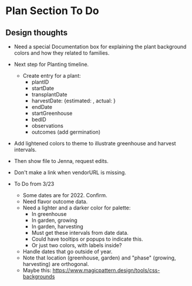 # Plan Section To Do

## Design thoughts

* Need a special Documentation box for explaining the plant background colors and how they related to families.

* Next step for Planting timeline.
  * Create entry for a plant:
    - plantID
    - startDate
    - transplantDate
    - harvestDate: {estimated: <date>, actual: <date>}
    - endDate
    - startGreenhouse
    - bedID
    - observations
    - outcomes (add germination)

* Add lightened colors to theme to illustrate greenhouse and harvest intervals.
* Then show file to Jenna, request edits. 
* Don't make a link when vendorURL is missing.

* To Do from 3/23 
  - Some dates are for 2022. Confirm.
  - Need flavor outcome data.
  - Need a lighter and a darker color for palette:
    - In greenhouse
    - In garden, growing
    - In garden, harvesting
    - Must get these intervals from date data. 
    - Could have tooltips or popups to indicate this.
    - Or just two colors, with labels inside? 
  - Handle dates that go outside of year. 
  - Note that location (greenhouse, garden) and "phase" (growing, harvesting) are orthogonal. 
  - Maybe this: https://www.magicpattern.design/tools/css-backgrounds
